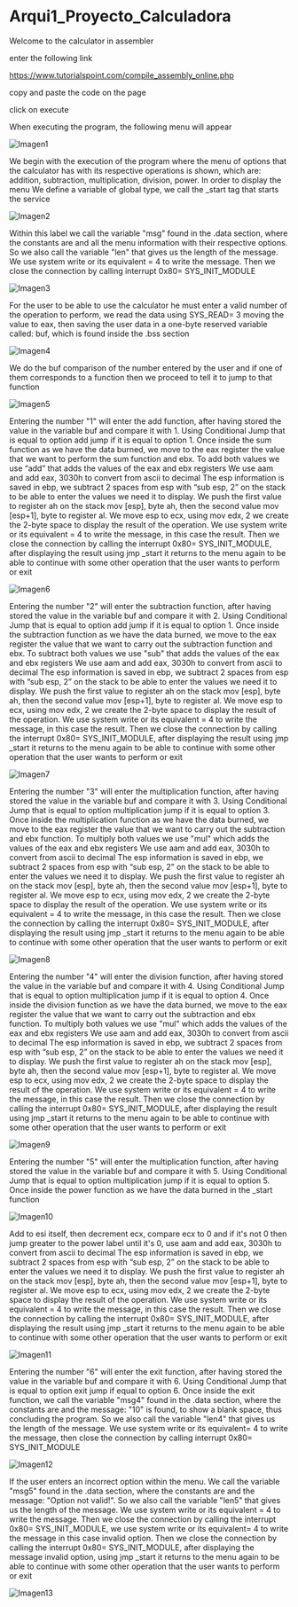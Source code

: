 # Arqui1_Proyecto_Calculadora

Welcome to the calculator in assembler

enter the following link

https://www.tutorialspoint.com/compile_assembly_online.php

copy and paste the code on the page

click on execute

When executing the program, the following menu will appear

![Imagen1](https://user-images.githubusercontent.com/119770780/208806097-554db141-8dc8-4ec2-be63-d5be75199d4f.png)

We begin with the execution of the program where the menu of options that the calculator has with its respective operations is shown, which are: addition, subtraction, multiplication, division, power.
In order to display the menu
We define a variable of global type, we call the _start tag that starts the service

![Imagen2](https://user-images.githubusercontent.com/119770780/208806263-60ae7bea-20e3-4f8a-a2a3-0121666ec7dd.png)

Within this label we call the variable "msg" found in the .data section, where the constants are and all the menu information with their respective options. So we also call the variable "len" that gives us the length of the message. We use system write or its equivalent = 4 to write the message.
Then we close the connection by calling interrupt 0x80= SYS_INIT_MODULE

![Imagen3](https://user-images.githubusercontent.com/119770780/208806339-bb421e89-d584-4b22-9ee5-457a68951526.png)

For the user to be able to use the calculator he must enter a valid number of the operation to perform, we read the data using SYS_READ= 3 moving the value to eax, then saving the user data in a one-byte reserved variable called: buf, which is found inside the .bss section

![Imagen4](https://user-images.githubusercontent.com/119770780/208806399-5ea2a490-094f-4572-8763-3a714bb6d170.png)

We do the buf comparison of the number entered by the user and if one of them corresponds to a function then we proceed to tell it to jump to that function

![Imagen5](https://user-images.githubusercontent.com/119770780/208806481-978c0a72-d52f-4f7d-86e7-fff1c02099bd.png)

Entering the number "1" will enter the add function, after having stored the value in the variable buf and compare it with 1. Using Conditional Jump that is equal to option add jump if it is equal to option 1. Once inside the sum function as we have the data burned, we move to the eax register the value that we want to perform the sum function and ebx. To add both values we use “add” that adds the values of the eax and ebx registers
We use aam and add eax, 3030h to convert from ascii to decimal
The esp information is saved in ebp, we subtract 2 spaces from esp with “sub esp, 2” on the stack to be able to enter the values we need it to display. We push the first value to register ah on the stack mov [esp], byte ah, then the second value mov [esp+1], byte to register al. We move esp to ecx, using mov edx, 2 we create the 2-byte space to display the result of the operation. We use system write or its equivalent = 4 to write the message, in this case the result.
Then we close the connection by calling the interrupt 0x80= SYS_INIT_MODULE, after displaying the result using jmp _start it returns to the menu again to be able to continue with some other operation that the user wants to perform or exit

![Imagen6](https://user-images.githubusercontent.com/119770780/208806608-1a608d11-0689-46f8-a2d6-971ca9f322ef.png)

Entering the number "2" will enter the subtraction function, after having stored the value in the variable buf and compare it with 2. Using Conditional Jump that is equal to option add jump if it is equal to option 1. Once inside the subtraction function as we have the data burned, we move to the eax register the value that we want to carry out the subtraction function and ebx. To subtract both values we use "sub" that adds the values of the eax and ebx registers
We use aam and add eax, 3030h to convert from ascii to decimal
The esp information is saved in ebp, we subtract 2 spaces from esp with “sub esp, 2” on the stack to be able to enter the values we need it to display. We push the first value to register ah on the stack mov [esp], byte ah, then the second value mov [esp+1], byte to register al. We move esp to ecx, using mov edx, 2 we create the 2-byte space to display the result of the operation. We use system write or its equivalent = 4 to write the message, in this case the result.
Then we close the connection by calling the interrupt 0x80= SYS_INIT_MODULE, after displaying the result using jmp _start it returns to the menu again to be able to continue with some other operation that the user wants to perform or exit 

![Imagen7](https://user-images.githubusercontent.com/119770780/208806689-02c56a00-0d65-4d96-86ae-f6c68c9a2fa2.png)

Entering the number "3" will enter the multiplication function, after having stored the value in the variable buf and compare it with 3. Using Conditional Jump that is equal to option multiplication jump if it is equal to option 3. Once inside the multiplication function as we have the data burned, we move to the eax register the value that we want to carry out the subtraction and ebx function. To multiply both values we use "mul" which adds the values of the eax and ebx registers
We use aam and add eax, 3030h to convert from ascii to decimal
The esp information is saved in ebp, we subtract 2 spaces from esp with “sub esp, 2” on the stack to be able to enter the values we need it to display. We push the first value to register ah on the stack mov [esp], byte ah, then the second value mov [esp+1], byte to register al. We move esp to ecx, using mov edx, 2 we create the 2-byte space to display the result of the operation. We use system write or its equivalent = 4 to write the message, in this case the result.
Then we close the connection by calling the interrupt 0x80= SYS_INIT_MODULE, after displaying the result using jmp _start it returns to the menu again to be able to continue with some other operation that the user wants to perform or exit

![Imagen8](https://user-images.githubusercontent.com/119770780/208806781-10f918d2-49b2-40df-9fd3-df6614c52025.png)

Entering the number "4" will enter the division function, after having stored the value in the variable buf and compare it with 4. Using Conditional Jump that is equal to option multiplication jump if it is equal to option 4. Once inside the division function as we have the data burned, we move to the eax register the value that we want to carry out the subtraction and ebx function. To multiply both values we use "mul" which adds the values of the eax and ebx registers
We use aam and add eax, 3030h to convert from ascii to decimal
The esp information is saved in ebp, we subtract 2 spaces from esp with “sub esp, 2” on the stack to be able to enter the values we need it to display. We push the first value to register ah on the stack mov [esp], byte ah, then the second value mov [esp+1], byte to register al. We move esp to ecx, using mov edx, 2 we create the 2-byte space to display the result of the operation. We use system write or its equivalent = 4 to write the message, in this case the result.
Then we close the connection by calling the interrupt 0x80= SYS_INIT_MODULE, after displaying the result using jmp _start it returns to the menu again to be able to continue with some other operation that the user wants to perform or exit 

![Imagen9](https://user-images.githubusercontent.com/119770780/208806843-5fc0c7b5-f8df-414b-b003-dd237e2ff40e.png)

Entering the number "5" will enter the multiplication function, after having stored the value in the variable buf and compare it with 5. Using Conditional Jump that is equal to option multiplication jump if it is equal to option 5. Once inside the power function as we have the data burned in the _start function

![Imagen10](https://user-images.githubusercontent.com/119770780/208807081-7821fdb5-328d-45b7-96a3-73bb0ee080bd.png)

Add to esi itself, then decrement ecx, compare ecx to 0 and if it's not 0 then jump greater to the power label until it's 0, use aam and add eax, 3030h to convert from ascii to decimal
The esp information is saved in ebp, we subtract 2 spaces from esp with “sub esp, 2” on the stack to be able to enter the values we need it to display. We push the first value to register ah on the stack mov [esp], byte ah, then the second value mov [esp+1], byte to register al. We move esp to ecx, using mov edx, 2 we create the 2-byte space to display the result of the operation. We use system write or its equivalent = 4 to write the message, in this case the result.
Then we close the connection by calling the interrupt 0x80= SYS_INIT_MODULE, after displaying the result using jmp _start it returns to the menu again to be able to continue with some other operation that the user wants to perform or exit 

![Imagen11](https://user-images.githubusercontent.com/119770780/208807180-91d83bf2-f903-45c6-9dc4-55b7af87f818.png)

Entering the number "6" will enter the exit function, after having stored the value in the variable buf and compare it with 6. Using Conditional Jump that is equal to option exit jump if equal to option 6. Once inside the exit function, we call the variable "msg4" found in the .data section, where the constants are and the message: "10" is found, to show a blank space, thus concluding the program. So we also call the variable "len4" that gives us the length of the message. We use system write or its equivalent= 4 to write the message, then close the connection by calling interrupt 0x80= SYS_INIT_MODULE 

![Imagen12](https://user-images.githubusercontent.com/119770780/208807280-79d6978d-9794-4bc3-8142-23c4a3a6964b.png)

 If the user enters an incorrect option within the menu. We call the variable "msg5" found in the .data section, where the constants are and the message: "Option not valid!". So we also call the variable "len5" that gives us the length of the message. We use system write or its equivalent = 4 to write the message.
Then we close the connection by calling the interrupt 0x80= SYS_INIT_MODULE, we use system write or its equivalent= 4 to write the message in this case invalid option.
Then we close the connection by calling the interrupt 0x80= SYS_INIT_MODULE, after displaying the message invalid option, using jmp _start it returns to the menu again to be able to continue with some other operation that the user wants to perform or exit

![Imagen13](https://user-images.githubusercontent.com/119770780/208807607-5a5149f0-c61b-4519-8d21-2dd0246de7fb.png)

